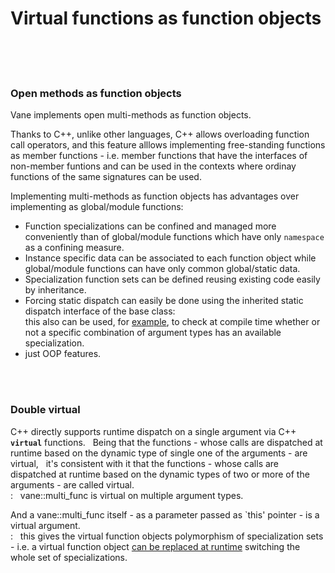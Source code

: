 # Virtual functions as function objects
&nbsp;  
&nbsp;  
&nbsp;
### Open methods as function objects

Vane implements open multi-methods as function objects.  

Thanks to C++, unlike other languages, C++ allows overloading function call operators,
and this feature alllows implementing free-standing functions as member functions - i.e. member functions that have the interfaces of non-member funtions and can be used 
	in the contexts where ordinay functions of the same signatures can be used.

Implementing multi-methods as function objects has advantages over implementing as global/module functions:
- Function specializations can be confined and managed more conveniently
  than of global/module functions which have only ```namespace``` as a confining measure.
- Instance specific data can be associated to each function object
  while global/module functions can have only common global/static data.
- Specialization function sets can be defined reusing existing code easily by inheritance.
- Forcing static dispatch can easily be done using the inherited static dispatch interface of the base class:  
  this also can be used, for [example](runtime_errors.md),
  to check at compile time whether or not a specific combination of argument types
  has an available specialization.
- just OOP features.

&nbsp;  
&nbsp;


### Double virtual
<p>
C++ directly supports runtime dispatch on a single argument via C++ <code><b>virtual</b></code> functions.
&nbsp; Being that the functions - whose calls are dispatched at runtime based on the dynamic type of single one of the arguments -
  are virtual,
&nbsp; it's consistent with it that the functions - whose calls are dispatched at runtime based on the dynamic types of two or more of the arguments -
	are called virtual.<br>
: &nbsp; vane::multi_func is virtual on multiple argument types.
</p>

And a vane::multi_func itself - as a parameter passed as `this' pointer - is a virtual argument.<br>
: &nbsp; this gives the virtual function objects polymorphism of specialization sets - i.e.
a virtual function object [can be replaced at runtime](replacing-virtual-functions.md)
     switching the whole set of specializations.

